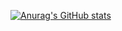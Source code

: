 

[![Anurag's GitHub stats](https://github-readme-stats.vercel.app/api?username=blbcava)](https://github.com/anuraghazra/github-readme-stats)
